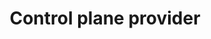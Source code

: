 ---
title: "Control plane provider"
weight: 60
description: |
  Documentation about the rules control plane provider should comply to.
---